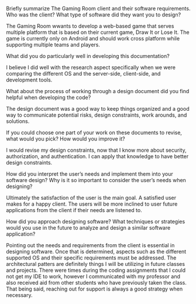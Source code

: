 Briefly summarize The Gaming Room client and their software requirements. Who was the client? What type of software did they want you to design?

The Gaming Room wwants to develop a web-based game that serves multiple platform that is based on their current game, Draw It or Lose It. The game is currently only on Android and should work cross platform while supporting multiple teams and players. 

What did you do particularly well in developing this documentation?

I believe I did well with the research aspect specifically when we were comparing the different OS and the server-side, client-side, and development tools. 

What about the process of working through a design document did you find helpful when developing the code?

The design document was a good way to keep things organized and a good way to communicate potential risks, design constraints, work arounds, and solutions.

If you could choose one part of your work on these documents to revise, what would you pick? How would you improve it?

I would revise my design constraints, now that I know more about security, authorization, and authentication. I can apply that knowledge to have better design constraints. 

How did you interpret the user’s needs and implement them into your software design? Why is it so important to consider the user’s needs when designing?

Ultimately the satisfaction of the user is the main goal. A satisfied user makes for a happy client. The users will be more inclined to user future applications from the client if their needs are listened to.

How did you approach designing software? What techniques or strategies would you use in the future to analyze and design a similar software application?

Pointing out the needs and requirements from the client is essential in designing software. Once that is determined, aspects such as the different supported OS and their specific requirements must be addressed. The architectural patters are definitely things I will be utilizing in future classes and projects. There were times during the coding assignments that I could not get my IDE to work, however I communicated with my professor and also received aid from other students who have previously taken the class. That being said, reaching out for support is always a good strategy when necessary. 
